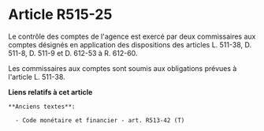 # Article R515-25

Le contrôle des comptes de l'agence est exercé par deux commissaires aux comptes désignés en application des dispositions des
articles L. 511-38, D. 511-8, D. 511-9 et D. 612-53 à R. 612-60.

Les commissaires aux comptes sont soumis aux obligations prévues à l'article L. 511-38.

**Liens relatifs à cet article**

	**Anciens textes**:

	  - Code monétaire et financier - art. R513-42 (T)
